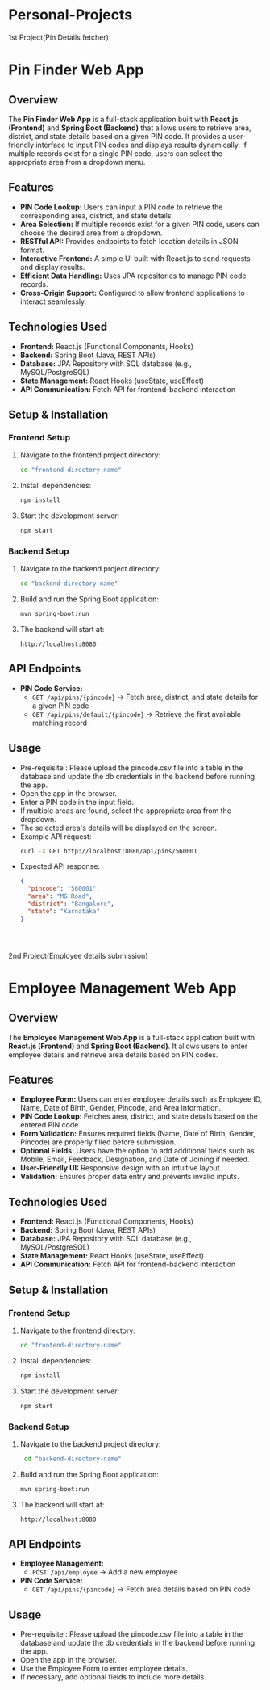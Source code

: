 # Personal-Projects

1st Project(Pin Details fetcher)   
# Pin Finder Web App

## Overview

The **Pin Finder Web App** is a full-stack application built with **React.js (Frontend)** and **Spring Boot (Backend)** that allows users to retrieve area, district, and state details based on a given PIN code. It provides a user-friendly interface to input PIN codes and displays results dynamically. If multiple records exist for a single PIN code, users can select the appropriate area from a dropdown menu.

## Features

- **PIN Code Lookup:** Users can input a PIN code to retrieve the corresponding area, district, and state details.
- **Area Selection:** If multiple records exist for a given PIN code, users can choose the desired area from a dropdown.
- **RESTful API:** Provides endpoints to fetch location details in JSON format.
- **Interactive Frontend:** A simple UI built with React.js to send requests and display results.
- **Efficient Data Handling:** Uses JPA repositories to manage PIN code records.
- **Cross-Origin Support:** Configured to allow frontend applications to interact seamlessly.

## Technologies Used

- **Frontend:** React.js (Functional Components, Hooks)
- **Backend:** Spring Boot (Java, REST APIs)
- **Database:** JPA Repository with SQL database (e.g., MySQL/PostgreSQL)
- **State Management:** React Hooks (useState, useEffect)
- **API Communication:** Fetch API for frontend-backend interaction

## Setup & Installation

### **Frontend Setup**

1. Navigate to the frontend project directory:
   ```bash
   cd "frontend-directory-name"
   ```
2. Install dependencies:
   ```bash
   npm install
   ```
3. Start the development server:
   ```bash
   npm start
   ```

### **Backend Setup**

1. Navigate to the backend project directory:
   ```bash
   cd "backend-directory-name"
   ```
2. Build and run the Spring Boot application:
   ```bash
   mvn spring-boot:run
   ```
3. The backend will start at:
   ```
   http://localhost:8080
   ```

## API Endpoints

- **PIN Code Service:**
  - `GET /api/pins/{pincode}` → Fetch area, district, and state details for a given PIN code
  - `GET /api/pins/default/{pincode}` → Retrieve the first available matching record

## Usage
- Pre-requisite : Please upload the pincode.csv file into a table in the database and update the db credentials in the backend before running the app.
- Open the app in the browser.
- Enter a PIN code in the input field.
- If multiple areas are found, select the appropriate area from the dropdown.
- The selected area's details will be displayed on the screen.
- Example API request:
  ```bash
  curl -X GET http://localhost:8080/api/pins/560001
  ```
- Expected API response:
  ```json
  {
    "pincode": "560001",
    "area": "MG Road",
    "district": "Bangalore",
    "state": "Karnataka"
  }





2nd Project(Employee details submission)  
# Employee Management Web App

## Overview

The **Employee Management Web App** is a full-stack application built with **React.js (Frontend)** and **Spring Boot (Backend)**. It allows users to enter employee details and retrieve area details based on PIN codes.

## Features

- **Employee Form:** Users can enter employee details such as Employee ID, Name, Date of Birth, Gender, Pincode, and Area information.
- **PIN Code Lookup:** Fetches area, district, and state details based on the entered PIN code.
- **Form Validation:** Ensures required fields (Name, Date of Birth, Gender, Pincode) are properly filled before submission.
- **Optional Fields:** Users have the option to add additional fields such as Mobile, Email, Feedback, Designation, and Date of Joining if needed.
- **User-Friendly UI:** Responsive design with an intuitive layout.
- **Validation:** Ensures proper data entry and prevents invalid inputs.

## Technologies Used

- **Frontend:** React.js (Functional Components, Hooks)
- **Backend:** Spring Boot (Java, REST APIs)
- **Database:** JPA Repository with SQL database (e.g., MySQL/PostgreSQL)
- **State Management:** React Hooks (useState, useEffect)
- **API Communication:** Fetch API for frontend-backend interaction

## Setup & Installation

### **Frontend Setup**

1. Navigate to the frontend directory:
   ```bash
   cd "frontend-directory-name"
   ```
2. Install dependencies:
   ```bash
   npm install
   ```
3. Start the development server:
   ```bash
   npm start
   ```

### **Backend Setup**

1. Navigate to the backend project directory:
   ```bash
    cd "backend-directory-name"
   ```
2. Build and run the Spring Boot application:
   ```bash
   mvn spring-boot:run
   ```
3. The backend will start at:
   ```
   http://localhost:8080
   ```

## API Endpoints

- **Employee Management:**
  - `POST /api/employee` → Add a new employee
- **PIN Code Service:**
  - `GET /api/pins/{pincode}` → Fetch area details based on PIN code

## Usage

- Pre-requisite : Please upload the pincode.csv file into a table in the database and update the db credentials in the backend before running the app.
- Open the app in the browser.
- Use the Employee Form to enter employee details.
- If necessary, add optional fields to include more details.
